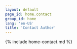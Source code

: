 ```yaml
---
layout: default
page_id: home.contact
group_id: home
lang: 'en-US'
title: 'Contact Author'
---
```

{% include home-contact.md %}